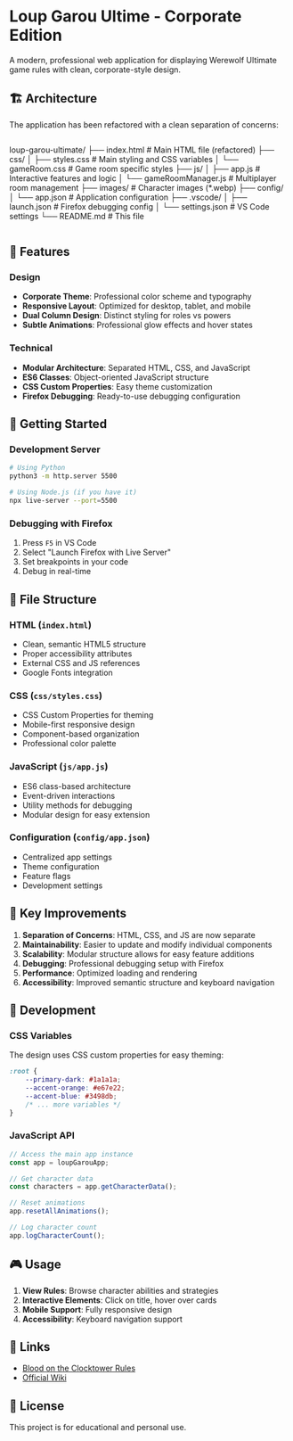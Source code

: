 # Loup Garou Ultime - Corporate Edition

A modern, professional web application for displaying Werewolf Ultimate game rules with clean, corporate-style design.

## 🏗️ Architecture

The application has been refactored with a clean separation of concerns:

```
```
loup-garou-ultimate/
├── index.html              # Main HTML file (refactored)
├── css/
│   ├── styles.css          # Main styling and CSS variables
│   └── gameRoom.css        # Game room specific styles
├── js/
│   ├── app.js              # Interactive features and logic
│   └── gameRoomManager.js  # Multiplayer room management
├── images/                 # Character images (*.webp)
├── config/
│   └── app.json            # Application configuration
├── .vscode/
│   ├── launch.json         # Firefox debugging config
│   └── settings.json       # VS Code settings
└── README.md               # This file
```
```

## 🎨 Features

### Design
- **Corporate Theme**: Professional color scheme and typography
- **Responsive Layout**: Optimized for desktop, tablet, and mobile
- **Dual Column Design**: Distinct styling for roles vs powers
- **Subtle Animations**: Professional glow effects and hover states

### Technical
- **Modular Architecture**: Separated HTML, CSS, and JavaScript
- **ES6 Classes**: Object-oriented JavaScript structure
- **CSS Custom Properties**: Easy theme customization
- **Firefox Debugging**: Ready-to-use debugging configuration

## 🚀 Getting Started

### Development Server
```bash
# Using Python
python3 -m http.server 5500

# Using Node.js (if you have it)
npx live-server --port=5500
```

### Debugging with Firefox
1. Press `F5` in VS Code
2. Select "Launch Firefox with Live Server"
3. Set breakpoints in your code
4. Debug in real-time

## 📁 File Structure

### HTML (`index.html`)
- Clean, semantic HTML5 structure
- Proper accessibility attributes
- External CSS and JS references
- Google Fonts integration

### CSS (`css/styles.css`)
- CSS Custom Properties for theming
- Mobile-first responsive design
- Component-based organization
- Professional color palette

### JavaScript (`js/app.js`)
- ES6 class-based architecture
- Event-driven interactions
- Utility methods for debugging
- Modular design for easy extension

### Configuration (`config/app.json`)
- Centralized app settings
- Theme configuration
- Feature flags
- Development settings

## 🎯 Key Improvements

1. **Separation of Concerns**: HTML, CSS, and JS are now separate
2. **Maintainability**: Easier to update and modify individual components
3. **Scalability**: Modular structure allows for easy feature additions
4. **Debugging**: Professional debugging setup with Firefox
5. **Performance**: Optimized loading and rendering
6. **Accessibility**: Improved semantic structure and keyboard navigation

## 🔧 Development

### CSS Variables
The design uses CSS custom properties for easy theming:
```css
:root {
    --primary-dark: #1a1a1a;
    --accent-orange: #e67e22;
    --accent-blue: #3498db;
    /* ... more variables */
}
```

### JavaScript API
```javascript
// Access the main app instance
const app = loupGarouApp;

// Get character data
const characters = app.getCharacterData();

// Reset animations
app.resetAllAnimations();

// Log character count
app.logCharacterCount();
```

## 🎮 Usage

1. **View Rules**: Browse character abilities and strategies
2. **Interactive Elements**: Click on title, hover over cards
3. **Mobile Support**: Fully responsive design
4. **Accessibility**: Keyboard navigation support

## 🔗 Links

- [Blood on the Clocktower Rules](http://bignose.whitetree.org/projects/botc/diy/reference/trouble-brewing.pdf)
- [Official Wiki](https://wiki.bloodontheclocktower.com/Trouble_Brewing)

## 📝 License

This project is for educational and personal use.

